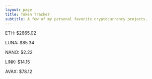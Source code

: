 ```yaml
---
layout: page
title: Token Tracker
subtitle: A few of my personal favorite cryptocurrency projects.
---
```


<!--BEGINCRYPTOINPUT-->
ETH: $2665.02

LUNA: $85.34

NANO: $2.22

LINK: $14.15

AVAX: $78.12

<!--ENDCRYPTOINPUT-->
